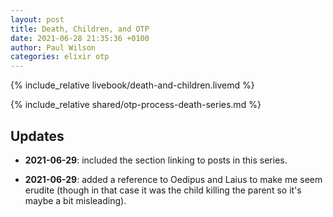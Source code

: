 ```yaml
---
layout: post
title: Death, Children, and OTP
date: 2021-06-28 21:35:36 +0100
author: Paul Wilson
categories: elixir otp
---
```


{% include_relative livebook/death-and-children.livemd %}

{% include_relative shared/otp-process-death-series.md %}

## Updates

* **2021-06-29**: included the section linking to posts in this series.

* **2021-06-29**: added a reference to Oedipus and Laius to make me seem erudite (though in that case it
was the child killing the parent so it's maybe a bit misleading).